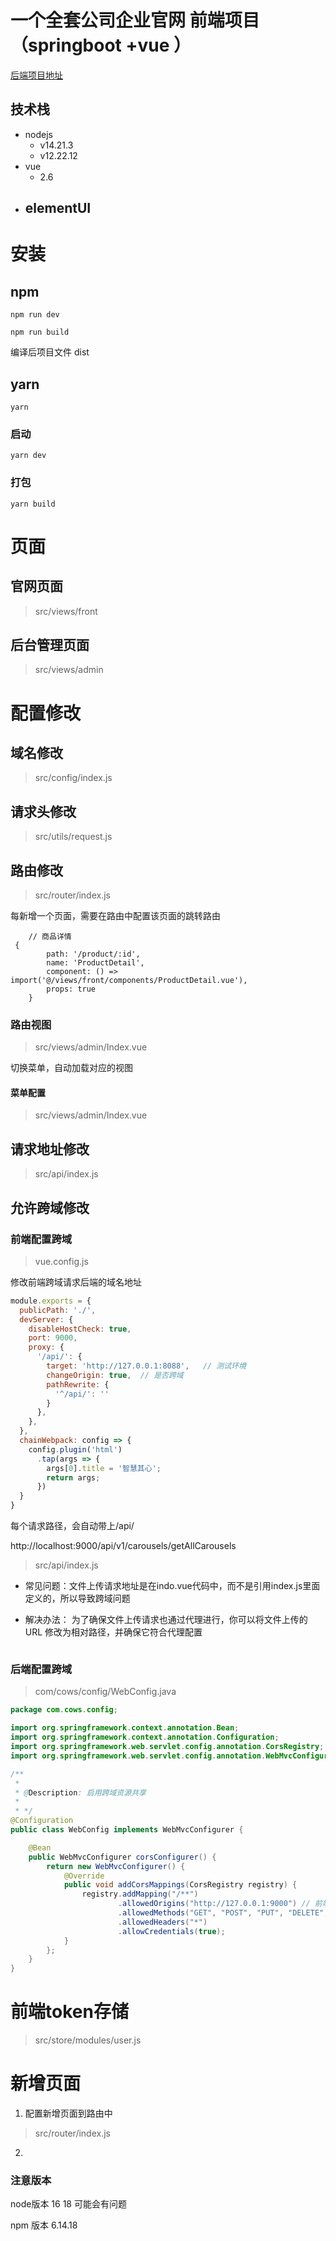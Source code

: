 <!--
 * @Date: 2023-11-24 22:59:48
 * @LastEditTime: 2023-11-26 22:40:31
-->

# 一个全套公司企业官网 前端项目 （springboot +vue ）

[后端项目地址](https://github.com/liyinchigithub/company_official_website_server)

## 技术栈

- nodejs
	- v14.21.3
	- v12.22.12
- vue
	- 2.6 
- elementUI
 	- 


# 安装

## npm
```
npm run dev
```

```
npm run build
```

编译后项目文件
dist

## yarn
```
yarn
```

### 启动
```
yarn dev
```

### 打包
```
yarn build
```

# 页面

## 官网页面

>src/views/front

## 后台管理页面

>src/views/admin


# 配置修改

## **域名**修改

>src/config/index.js

## **请求头**修改

>src/utils/request.js

## **路由**修改

>src/router/index.js

每新增一个页面，需要在路由中配置该页面的跳转路由

```
    // 商品详情
 {
        path: '/product/:id',
        name: 'ProductDetail',
        component: () => import('@/views/front/components/ProductDetail.vue'),
        props: true
    }
```

### 路由视图

>src/views/admin/Index.vue

切换菜单，自动加载对应的视图

#### 菜单配置

>src/views/admin/Index.vue

## **请求地址**修改

>src/api/index.js

## **允许跨域**修改

### 前端配置跨域

>vue.config.js

修改前端跨域请求后端的域名地址

```js
module.exports = {
  publicPath: './',
  devServer: {
    disableHostCheck: true,
    port: 9000,
    proxy: {
      '/api/': {
        target: 'http://127.0.0.1:8088',   // 测试环境
        changeOrigin: true,  // 是否跨域
        pathRewrite: {
          '^/api/': ''
        }
      },
    },
  },
  chainWebpack: config => {
    config.plugin('html')
      .tap(args => {
        args[0].title = '智慧其心';
        return args;
      })
  }
}
```
每个请求路径，会自动带上/api/

http://localhost:9000/api/v1/carousels/getAllCarousels

>src/api/index.js


* 常见问题：文件上传请求地址是在indo.vue代码中，而不是引用index.js里面定义的，所以导致跨域问题

* 解决办法：
为了确保文件上传请求也通过代理进行，你可以将文件上传的 URL 修改为相对路径，并确保它符合代理配置


```JavaScript
```


### 后端配置跨域

>com/cows/config/WebConfig.java

```java
package com.cows.config;

import org.springframework.context.annotation.Bean;
import org.springframework.context.annotation.Configuration;
import org.springframework.web.servlet.config.annotation.CorsRegistry;
import org.springframework.web.servlet.config.annotation.WebMvcConfigurer;

/**
 *
 * @Description: 启用跨域资源共享
 *
 * */
@Configuration
public class WebConfig implements WebMvcConfigurer {

    @Bean
    public WebMvcConfigurer corsConfigurer() {
        return new WebMvcConfigurer() {
            @Override
            public void addCorsMappings(CorsRegistry registry) {
                registry.addMapping("/**")
                        .allowedOrigins("http://127.0.0.1:9000") // 前端项目的地址
                        .allowedMethods("GET", "POST", "PUT", "DELETE", "OPTIONS")
                        .allowedHeaders("*")
                        .allowCredentials(true);
            }
        };
    }
}
```

# 前端token存储

>src/store/modules/user.js


# 新增页面

1. 配置新增页面到路由中

>src/router/index.js

2.


### 注意版本

node版本 16  18 可能会有问题

npm 版本
6.14.18
